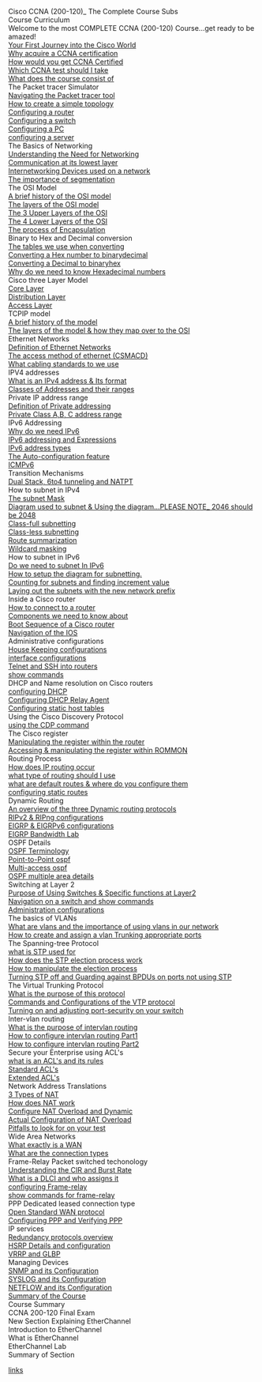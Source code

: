 Cisco CCNA (200-120)_ The Complete Course Subs   
Course Curriculum   
Welcome to the most COMPLETE CCNA (200-120) Course...get ready to be amazed!   
[Your First Journey into the Cisco World](c01_Your_First_Journey_into_the_Cisco_World.md)   
[Why acquire a CCNA certification](c02_Why_acquire_a_CCNA_certification.md)   
[How would you get CCNA Certified](c03_How_would_you_get_CCNA_Certified.md)   
[Which CCNA test should I take](c04_Which_CCNA_test_should_I_take.md)   
[What does the course consist of](c05_What_does_the_course_consist_of.md)   
The Packet tracer Simulator   
[Navigating the Packet tracer tool](c06_Navigating_the_Packet_tracer_tool.md)   
[How to create a simple topology](c07_How_to_create_a_simple_topology.md)   
[Configuring a router](c08_Configuring_a_router.md)   
[Configuring a switch](c09_Configuring_a_switch.md)   
[Configuring a PC](c10_Configuring_a_PC.md)   
[configuring a server](c11_configuring_a_server.md)   
The Basics of Networking   
[Understanding the Need for Networking](c12_Understanding_the_Need_for_Networking.md)   
[Communication at its lowest layer](c13_Communication_at_its_lowest_layer.md)   
[Internetworking Devices used on a network](c14_Internetworking_Devices_used_on_a_network.md)   
[The importance of segmentation](c15_The_importance_of_segmentation.md)   
The OSI Model   
[A brief history of the OSI model](c16_A_brief_history_of_the_OSI_model.md)   
[The layers of the OSI model](c17_The_layers_of_the_OSI_model.md)   
[The 3 Upper Layers of the OSI](c18_The_3_Upper_Layers_of_the_OSI.md)   
[The 4 Lower Layers of the OSI](c19_The_4_Lower_Layers_of_the_OSI.md)   
[The process of Encapsulation](c20_The_process_of_Encapsulation.md)   
Binary to Hex and Decimal conversion   
[The tables we use when converting](c21_The_tables_we_use_when_converting.md)   
[Converting a Hex number to binarydecimal](c22_Converting_a_Hex_number_to_binarydecimal.md)   
[Converting a Decimal to binaryhex](c23_Converting_a_Decimal_to_binaryhex.md)   
[Why do we need to know Hexadecimal numbers](c24_Why_do_we_need_to_know_Hexadecimal_numbers.md)   
Cisco three Layer Model   
[Core Layer](c25_Core_Layer.md)   
[Distribution Layer](c26_Distribution_Layer.md)   
[Access Layer](c27_Access_Layer.md)   
TCPIP model   
[A brief history of the model](c28_A_brief_history_of_the_model.md)   
[The layers of the model & how they map over to the OSI](c29_The_layers_of_the_model_&_how_they_map_over_to_the_OSI.md)   
Ethernet Networks   
[Definition of Ethernet Networks](c30_Definition_of_Ethernet_Networks.md)   
[The access method of ethernet (CSMACD)](c31_The_access_method_of_ethernet_(CSMACD).md)   
[What cabling standards to we use](c32_What_cabling_standards_to_we_use.md)   
IPV4 addresses   
[What is an IPv4 address & Its format](c33_What_is_an_IPv4_address_&_Its_format.md)   
[Classes of Addresses and their ranges](c34_Classes_of_Addresses_and_their_ranges.md)   
Private IP address range   
[Definition of Private addressing](c35_Definition_of_Private_addressing.md)   
[Private Class A,B, C address range](c36_Private_Class_A,B,_C_address_range.md)   
IPv6 Addressing   
[Why do we need IPv6](c37_Why_do_we_need_IPv6.md)   
[IPv6 addressing and Expressions](c38_IPv6_addressing_and_Expressions.md)   
[IPv6 address types](c39_IPv6_address_types.md)   
[The Auto-configuration feature](c40_The_Auto-configuration_feature.md)   
[ICMPv6](c41_ICMPv6.md)   
Transition Mechanisms   
[Dual Stack, 6to4 tunneling and NATPT](c42_Dual_Stack,_6to4_tunneling_and_NATPT.md)   
How to subnet in IPv4   
[The subnet Mask](c43_The_subnet_Mask.md)   
[Diagram used to subnet & Using the diagram...PLEASE NOTE_ 2046 should be 2048](c44_Diagram_used_to_subnet_&_Using_the_diagram...PLEASE_NOTE__2046_should_be_2048.md)   
[Class-full subnetting](c45_Class-full_subnetting.md)   
[Class-less subnetting](c46_Class-less_subnetting.md)   
[Route summarization](c47_Route_summarization.md)   
[Wildcard masking](c48_Wildcard_masking.md)   
How to subnet in IPv6   
[Do we need to subnet In IPv6](c49_Do_we_need_to_subnet_In_IPv6.md)   
[How to setup the diagram for subnetting.](c50_How_to_setup_the_diagram_for_subnetting..md)   
[Counting for subnets and finding increment value](c51_Counting_for_subnets_and_finding_increment_value.md)   
[Laying out the subnets with the new network prefix](c52_Laying_out_the_subnets_with_the_new_network_prefix.md)   
Inside a Cisco router   
[How to connect to a router](c53_How_to_connect_to_a_router.md)   
[Components we need to know about](c54_Components_we_need_to_know_about.md)   
[Boot Sequence of a Cisco router](c55_Boot_Sequence_of_a_Cisco_router.md)   
[Navigation of the IOS](c56_Navigation_of_the_IOS.md)   
Administrative configurations   
[House Keeping configurations](c57_House_Keeping_configurations.md)   
[interface configurations](c58_interface_configurations.md)   
[Telnet and SSH into routers](c59_Telnet_and_SSH_into_routers.md)   
[show commands](c60_show_commands.md)   
DHCP and Name resolution on Cisco routers   
[configuring DHCP](c61_configuring_DHCP.md)   
[Configuring DHCP Relay Agent](c62_Configuring_DHCP_Relay_Agent.md)   
[Configuring static host tables](c63_Configuring_static_host_tables.md)   
Using the Cisco Discovery Protocol   
[using the CDP command](c64_using_the_CDP_command.md)   
The Cisco register   
[Manipulating the register within the router](c65_Manipulating_the_register_within_the_router.md)   
[Accessing & manipulating the register within ROMMON](c66_Accessing_&_manipulating_the_register_within_ROMMON.md)   
Routing Process   
[How does IP routing occur](c67_How_does_IP_routing_occur.md)   
[what type of routing should I use](c68_what_type_of_routing_should_I_use.md)   
[what are default routes & where do you configure them](c69_what_are_default_routes_&_where_do_you_configure_them.md)   
[configuring static routes](c70_configuring_static_routes.md)   
Dynamic Routing   
[An overview of the three Dynamic routing protocols](c71_An_overview_of_the_three_Dynamic_routing_protocols.md)   
[RIPv2 & RIPng configurations](c72_RIPv2_&_RIPng_configurations.md)   
[EIGRP & EIGRPv6 configurations](c73_EIGRP_&_EIGRPv6_configurations.md)   
[EIGRP Bandwidth Lab](c74_EIGRP_Bandwidth_Lab.md)   
OSPF Details   
[OSPF Terminology](c75_OSPF_Terminology.md)   
[Point-to-Point ospf](c76_Point-to-Point_ospf.md)   
[Multi-access ospf](c77_Multi-access_ospf.md)   
[OSPF multiple area details](c78_OSPF_multiple_area_details.md)   
Switching at Layer 2   
[Purpose of Using Switches & Specific functions at Layer2](c79_Purpose_of_Using_Switches_&_Specific_functions_at_Layer2.md)   
[Navigation on a switch and show commands](c80_Navigation_on_a_switch_and_show_commands.md)   
[Administration configurations](c81_Administration_configurations.md)   
The basics of VLANs   
[What are vlans and the importance of using vlans in our network](c82_What_are_vlans_and_the_importance_of_using_vlans_in_our_network.md)   
[How to create and assign a vlan Trunking appropriate ports](c83_How_to_create_and_assign_a_vlan_Trunking_appropriate_ports.md)   
The Spanning-tree Protocol   
[what is STP used for](c84_what_is_STP_used_for.md)   
[How does the STP election process work](c85_How_does_the_STP_election_process_work.md)   
[How to manipulate the election process](c86_How_to_manipulate_the_election_process.md)   
[Turning STP off and Guarding against BPDUs on ports not using STP](c87_Turning_STP_off_and_Guarding_against_BPDUs_on_ports_not_using_STP.md)   
The Virtual Trunking Protocol   
[What is the purpose of this protocol](c88_What_is_the_purpose_of_this_protocol.md)   
[Commands and Configurations of the VTP protocol](c89_Commands_and_Configurations_of_the_VTP_protocol.md)   
[Turning on and adjusting port-security on your switch](c90_Turning_on_and_adjusting_port-security_on_your_switch.md)   
Inter-vlan routing   
[What is the purpose of intervlan routing](c91_What_is_the_purpose_of_intervlan_routing.md)   
[How to configure intervlan routing Part1](c92_How_to_configure_intervlan_routing_Part1.md)   
[How to configure intervlan routing Part2](c93_How_to_configure_intervlan_routing_Part2.md)   
Secure your Enterprise using ACL's   
[what is an ACL's and its rules](c94_what_is_an_ACL's_and_its_rules.md)   
[Standard ACL's](c95_Standard_ACL's.md)   
[Extended ACL's](c96_Extended_ACL's.md)   
Network Address Translations   
[3 Types of NAT](c97_3_Types_of_NAT.md)   
[How does NAT work](c98_How_does_NAT_work.md)   
[Configure NAT Overload and Dynamic](c99_Configure_NAT_Overload_and_Dynamic.md)   
[Actual Configuration of NAT Overload](c100_Actual_Configuration_of_NAT_Overload.md)   
[Pitfalls to look for on your test](c101_Pitfalls_to_look_for_on_your_test.md)   
Wide Area Networks   
[What exactly is a WAN](c102_What_exactly_is_a_WAN.md)   
[What are the connection types](c103_What_are_the_connection_types.md)   
Frame-Relay Packet switched techonology   
[Understanding the CIR and Burst Rate](c104_Understanding_the_CIR_and_Burst_Rate.md)   
[What is a DLCI and who assigns it](c105_What_is_a_DLCI_and_who_assigns_it.md)   
[configuring Frame-relay](c106_configuring_Frame-relay.md)   
[show commands for frame-relay](c107_show_commands_for_frame-relay.md)   
PPP Dedicated leased connection type   
[Open Standard WAN protocol](c108_Open_Standard_WAN_protocol.md)   
[Configuring PPP and Verifying PPP](c109_Configuring_PPP_and_Verifying_PPP.md)   
IP services   
[Redundancy protocols overview](c110_Redundancy_protocols_overview.md)   
[HSRP Details and configuration](c111_HSRP_Details_and_configuration.md)   
[VRRP and GLBP](c112_VRRP_and_GLBP.md)   
Managing Devices   
[SNMP and its Configuration](c113_SNMP_and_its_Configuration.md)   
[SYSLOG and its Configuration](c114_SYSLOG_and_its_Configuration.md)   
[NETFLOW and its Configuration](c115_NETFLOW_and_its_Configuration.md)   
[Summary of the Course](c116_Course_Summary.md)   
Course Summary   
CCNA 200-120 Final Exam   
New Section Explaining EtherChannel   
Introduction to EtherChannel   
What is EtherChannel   
EtherChannel Lab   
Summary of Section   

[links](b02_youtube.md)   
[]()   
[]()   
[]()   
